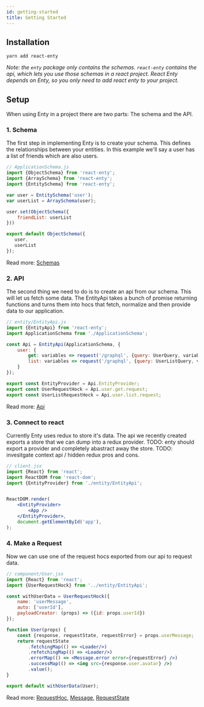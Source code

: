 ```yaml
---
id: getting-started
title: Getting Started
---
```


## Installation

```
yarn add react-enty
```
_Note: the `enty` package only contains the schemas. `react-enty` contains the api, which lets you 
use those schemas in a react project. React Enty depends on Enty, so you only need to add react 
enty to your project._

## Setup

When using Enty in a project there are two parts: The schema and the API.

### 1. Schema
The first step in implementing Enty is to create your schema. This defines the relationships between
your entities.  In this example we'll say a user has a list of friends which are also users. 

```js
// ApplicationSchema.js
import {ObjectSchema} from 'react-enty';
import {ArraySchema} from 'react-enty';
import {EntitySchema} from 'react-enty';

var user = EntitySchema('user');
var userList = ArraySchema(user);

user.set(ObjectSchema({
    friendList: userList
}))

export default ObjectSchema({
   user,
   userList
});

```
Read more: [Schemas]

### 2. API
The second thing we need to do is to create an api from our schema. This will let us fetch some data.
The EntityApi takes a bunch of promise returning functions and turns them into hocs that fetch, normalize and then provide data to our application. 

```jsx
// entity/EntityApi.js
import {EntityApi} from 'react-enty';
import ApplicationSchema from './ApplicationSchema';

const Api = EntityApi(ApplicationSchema, {
    user: {
        get: variables => request('/graphql', {query: UserQuery, variables}),
        list: variables => request('/graphql', {query: UserListQuery, variables})
    }
});

export const EntityProvider = Api.EntityProvider;
export const UserRequestHock = Api.user.get.request;
export const UserListRequestHock = Api.user.list.request;


```
Read more: [Api]

### 3. Connect to react
Currently Enty uses redux to store it's data. The api we recently created exports a store that
we can dump into a redux provider. 
TODO: enty should export a provider and completely abastract away the store. 
TODO: invesitgate context api / hidden redux pros and cons.

```jsx
// client.jsx
import {React} from 'react';
import ReactDOM from 'react-dom';
import {EntityProvider} from './entity/EntityApi';


ReactDOM.render(
    <EntityProvider>
        <App />
    </EntityProvider>,
    document.getElementById('app'),
);

```


### 4. Make a Request
Now we can use one of the request hocs exported from our api to request data.

```jsx
// component/User.jsx
import {React} from 'react';
import {UserRequestHock} from '../entity/EntityApi';

const withUserData = UserRequestHock({
    name: 'userMessage',
    auto: ['userId'],
    payloadCreator: (props) => ({id: props.userId})
});

function User(props) {
    const {response, requestState, requestError} = props.userMessage;
    return requestState
        .fetchingMap(() => <Loader/>)
        .refetchingMap(() => <Loader/>)
        .errorMap(() => <Message.error error={requestError} />)
        .successMap(() => <img src={response.user.avatar} />)
        .value();
}

export default withUserData(User);

```

Read more: [RequestHoc], [Message], [RequestState]

[Schemas]: /docs/schemas/entity-schema
[Api]: /docs/api
[RequestHoc]: /docs/data/RequestHoc
[Message]: /docs/data/Message
[RequestState]: /docs/data/RequestState

